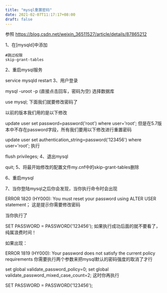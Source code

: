 ```yaml
---
title: "mysql重置密码"
date: 2021-02-07T11:17:17+08:00
draft: false
---
```


参照 https://blog.csdn.net/weixin_36511527/article/details/87865212

1、在[mysqld]中添加

````
#跳过权限
skip-grant-tables
````
2、重启mysql服务

service mysqld restart
3、用户登录

mysql -uroot -p (直接点击回车，密码为空)
选择数据库

use mysql;
下面我们就要修改密码了

以前的版本我们用的是以下修改

update user set password=password('root') where user='root';
但是在5.7版本中不存在password字段，所有我们要用以下修改进行重置密码

update user set authentication_string=password('123456') where user='root';
执行

flush privileges;
4、退出mysql

quit;
5、将最开始修改的配置文件my.cnf中的skip-grant-tables删除

6、重启mysql

7、当你登陆mysql之后你会发现，当你执行命令时会出现

ERROR 1820 (HY000): You must reset your password using ALTER USER statement；
这是提示你需要修改密码

当你执行了

SET PASSWORD = PASSWORD('123456');
如果执行成功后面的就不要看了，纯属浪费时间！

如果出现：

ERROR 1819 (HY000): Your password does not satisfy the current policy requirements
你需要执行两个参数来把mysql默认的密码强度的取消了才行

set global validate_password_policy=0; set global validate_password_mixed_case_count=2;
这时你再执行

SET PASSWORD = PASSWORD('123456');